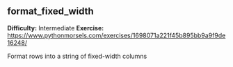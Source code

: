 ## format_fixed_width
**Difficulty:** Intermediate
**Exercise:** https://www.pythonmorsels.com/exercises/1698071a221f45b895bb9a9f9de16248/

Format rows into a string of fixed-width columns
    